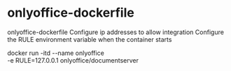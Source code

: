 # onlyoffice-dockerfile
onlyoffice-dockerfile
Configure ip addresses to allow integration
Configure the RULE environment variable when the container starts

docker run -itd --name onlyoffice \
-e RULE=127.0.0.1
onlyoffice/documentserver
